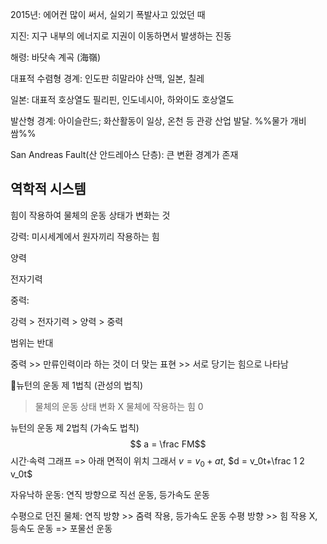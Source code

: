 2015년: 에어컨 많이 써서, 실외기 폭발사고 있었던 때

지진: 지구 내부의 에너지로 지권이 이동하면서 발생하는 진동

해령: 바닷속 계곡 (海嶺)

대표적 수렴형 경계: 인도판 히말라야 산맥, 일본, 칠레

일본: 대표적 호상열도
필리핀, 인도네시아, 하와이도 호상열도

발산형 경계: 아이슬란드; 화산활동이 일상, 온천 등 관광 산업 발달. %%물가 개비쌈%%

San Andreas Fault(산 안드레아스 단층): 큰 변환 경계가 존재

## 역학적 시스템
힘이 작용하여 물체의 운동 상태가 변화는 것

강력: 미시세계에서 원자끼리 작용하는 힘

양력

전자기력

중력: 

강력 > 전자기력 > 양력 > 중력

범위는 반대

중력 >> 만류인력이라 하는 것이 더 맞는 표현
	>> 서로 당기는 힘으로 나타남

뉴턴의 운동 제 1법칙 (관성의 법칙)
> 물체의 운동 상태 변화 X
> 물체에 작용하는 힘 0

뉴턴의 운동 제 2법칙 (가속도 법칙)
$$ a = \frac FM$$
시간·속력 그래프 => 아래 면적이 위치
그래서 $v = v_0 + at$, $d = v_0t+\frac 1 2 v_0t$


자유낙하 운동: 연직 방향으로 직선 운동, 등가속도 운동

수평으로 던진 물체:
	연직 방향 >> 줌력 작용, 등가속도 운동
	수평 방향 >> 힘 작용 X, 등속도 운동
=> 포물선 운동
